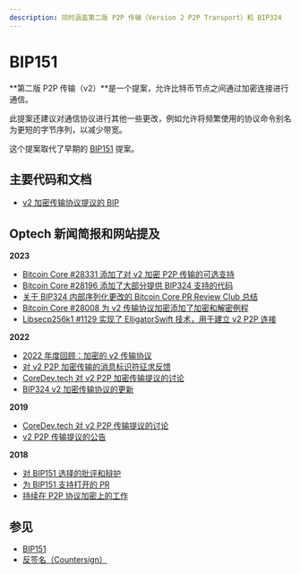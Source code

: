 ```yaml
---
description: 同时涵盖第二版 P2P 传输（Version 2 P2P Transport）和 BIP324
---
```


# BIP151

**第二版 P2P 传输（v2）**是一个提案，允许比特币节点之间通过加密连接进行通信。

此提案还建议对通信协议进行其他一些更改，例如允许将频繁使用的协议命令别名为更短的字节序列，以减少带宽。

这个提案取代了早期的 [BIP151](https://github.com/bitcoin/bips/blob/master/bip-0151.mediawiki) 提案。

## 主要代码和文档

* [v2 加密传输协议提议的 BIP](https://github.com/bitcoin/bips/issues/1378)

## Optech 新闻简报和网站提及

**2023**

* [Bitcoin Core #28331 添加了对 v2 加密 P2P 传输的可选支持](https://bitcoinops.org/en/newsletters/2023/10/11/#bitcoin-core-28331)
* [Bitcoin Core #28196 添加了大部分提供 BIP324 支持的代码](https://bitcoinops.org/en/newsletters/2023/09/20/#bitcoin-core-28196)
* [关于 BIP324 内部序列化更改的 Bitcoin Core PR Review Club 总结](https://bitcoinops.org/en/newsletters/2023/09/13/#bitcoin-core-pr-review-club)
* [Bitcoin Core #28008 为 v2 传输协议加密添加了加密和解密例程](https://bitcoinops.org/en/newsletters/2023/08/16/#bitcoin-core-28008)
* [Libsecp256k1 #1129 实现了 ElligatorSwift 技术，用于建立 v2 P2P 连接](https://bitcoinops.org/en/newsletters/2023/06/28/#libsecp256k1-1129)

**2022**

* [2022 年度回顾：加密的 v2 传输协议](https://bitcoinops.org/en/newsletters/2022/12/21/#v2-transport)
* [对 v2 P2P 加密传输的消息标识符征求反馈](https://bitcoinops.org/en/newsletters/2022/11/02/#bip324-message-identifiers)
* [CoreDev.tech 对 v2 P2P 加密传输提议的讨论](https://bitcoinops.org/en/newsletters/2022/10/26/#transport-encryption)
* [BIP324 v2 加密传输协议的更新](https://bitcoinops.org/en/newsletters/2022/10/19/#bip324-update)

**2019**

* [CoreDev.tech 对 v2 P2P 传输提议的讨论](https://bitcoinops.org/en/newsletters/2019/06/12/#v2-p2p)
* [v2 P2P 传输提议的公告](https://bitcoinops.org/en/newsletters/2019/03/26/#version-2-p2p-transport-proposal)

**2018**

* [对 BIP151 选择的批评和辩护](https://bitcoinops.org/en/newsletters/2018/09/11/#bip151-discussion)
* [为 BIP151 支持打开的 PR](https://bitcoinops.org/en/newsletters/2018/08/28/#pr-opened-for-initial-bip151-support)
* [持续在 P2P 协议加密上的工作](https://bitcoinops.org/en/newsletters/2018/08/21/#p2p-protocol-encryption)

## 参见

* [BIP151](https://github.com/bitcoin/bips/blob/master/bip-0151.mediawiki)
* [反签名（Countersign）](https://bitcoinops.org/en/topics/countersign/)
